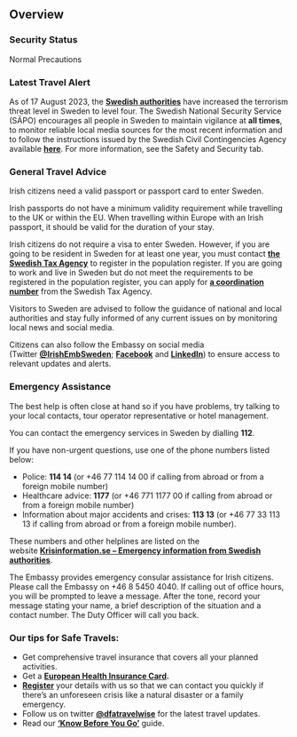 ## Overview

### **Security Status**

Normal Precautions

### **Latest Travel Alert**

As of 17 August 2023, the [**Swedish authorities**](https://www.sakerhetspolisen.se/ovriga-sidor/nyheter/nyheter/2023-08-17-hojning-av-terrorhotnivan-till-hogt-hot.html) have increased the terrorism threat level in Sweden to level four. The Swedish National Security Service (SÄPO) encourages all people in Sweden to maintain vigilance at **all times**, to monitor reliable local media sources for the most recent information and to follow the instructions issued by the Swedish Civil Contingencies Agency available [**here**](https://www.krisinformation.se/en/hazards-and-risks/terrorism). For more information, see the Safety and Security tab.

### **General Travel Advice**

Irish citizens need a valid passport or passport card to enter Sweden.

Irish passports do not have a minimum validity requirement while travelling to the UK or within the EU. When travelling within Europe with an Irish passport, it should be valid for the duration of your stay.

Irish citizens do not require a visa to enter Sweden. However, if you are going to be resident in Sweden for at least one year, you must contact [**the Swedish Tax Agency**](https://www.skatteverket.se/servicelankar/otherlanguages/inenglishengelska/individualsandemployees/movingtosweden.4.7be5268414bea064694c40c.html) to register in the population register. If you are going to work and live in Sweden but do not meet the requirements to be registered in the population register, you can apply for [**a coordination number**](https://www.skatteverket.se/servicelankar/otherlanguages/inenglishengelska/individualsandemployees/coordinationnumbers.4.1657ce2817f5a993c3a7d2a.html) from the Swedish Tax Agency.

Visitors to Sweden are advised to follow the guidance of national and local authorities and stay fully informed of any current issues on by monitoring local news and social media.

Citizens can also follow the Embassy on social media (Twitter [**@IrishEmbSweden**](https://twitter.com/IrishEmbSweden); [**Facebook**](https://m.facebook.com/IrishEmbSweden) and [**LinkedIn**](https://se.linkedin.com/company/irishembsweden)) to ensure access to relevant updates and alerts.

### **Emergency Assistance**

The best help is often close at hand so if you have problems, try talking to your local contacts, tour operator representative or hotel management.

You can contact the emergency services in Sweden by dialling **112**.

If you have non-urgent questions, use one of the phone numbers listed below:

* Police: **114 14** (or +46 77 114 14 00 if calling from abroad or from a foreign mobile number)
* Healthcare advice: **1177** (or +46 771 1177 00 if calling from abroad or from a foreign mobile number)
* Information about major accidents and crises: **113 13** (or +46 77 33 113 13 if calling from abroad or from a foreign mobile number).

These numbers and other helplines are listed on the website [**Krisinformation.se – Emergency information from Swedish authorities**](https://www.krisinformation.se/en/finding-help-and-services/important-phone-numbers).

The Embassy provides emergency consular assistance for Irish citizens. Please call the Embassy on +46 8 5450 4040. If calling out of office hours, you will be prompted to leave a message. After the tone, record your message stating your name, a brief description of the situation and a contact number. The Duty Officer will call you back.

### **Our tips for Safe Travels:**

* Get comprehensive travel insurance that covers all your planned activities.
* Get a [**European Health Insurance Card**](http://www.hse.ie/eng/services/list/1/schemes/EHIC/)**.**
* [**Register**](/en/dfa/overseas-travel/citizens-registration/) your details with us so that we can contact you quickly if there’s an unforeseen crisis like a natural disaster or a family emergency.
* Follow us on twitter [**@dfatravelwise**](https://www.twitter.com/DFATravelWise) for the latest travel updates.
* Read our [**‘Know Before You Go’**](/en/dfa/overseas-travel/know-before-you-go-/) guide.
